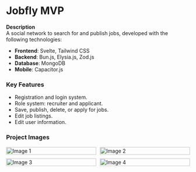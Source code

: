 # Jobfly MVP

**Description**  
A social network to search for and publish jobs, developed with the following technologies:
- **Frontend**: Svelte, Tailwind CSS
- **Backend**: Bun.js, Elysia.js, Zod.js
- **Database**: MongoDB
- **Mobile**: Capacitor.js

### Key Features
- Registration and login system.
- Role system: recruiter and applicant.
- Save, publish, delete, or apply for jobs.
- Edit job listings.
- Edit user information.

### Project Images

<div style="display: grid; grid-template-columns: repeat(2, 1fr); gap: 10px;">
  <img src="https://github.com/user-attachments/assets/92a09724-53eb-4822-a9a3-d9110690962c" alt="Image 1" width="100%">
  <img src="https://github.com/user-attachments/assets/d1891aa8-54d4-4f36-9757-1d042365ffb2" alt="Image 2" width="100%">
  <img src="https://github.com/user-attachments/assets/3b02b498-261d-4efe-8c35-d9c86f3c4479" alt="Image 3" width="100%">
  <img src="https://github.com/user-attachments/assets/ac5b71d5-735c-4c60-94e5-700742dbc13a" alt="Image 4" width="100%">
</div>

